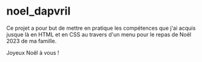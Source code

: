 # noel_dapvril

Ce projet a pour but de mettre en pratique les compétences que j'ai acquis jusque là en HTML et en CSS au travers d'un menu pour le repas de Noël 2023 de ma famille.

Joyeux Noël à vous !
